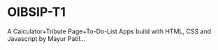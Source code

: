 # OIBSIP-T1
A Calculator+Tribute Page+To-Do-List Apps build with HTML, CSS and Javascript by Mayur Patil...
